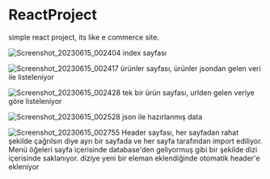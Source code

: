 # ReactProject
simple react project, its like e commerce site.

![Screenshot_20230615_002404](https://github.com/atalhatabak/ReactProject/assets/56918326/934fdf34-b337-4f76-ba81-8a682f5ddcd5)
index sayfası

![Screenshot_20230615_002417](https://github.com/atalhatabak/ReactProject/assets/56918326/8ed0f3c7-29f5-4a3b-8380-ae4cf883d36d)
ürünler sayfası, ürünler jsondan gelen veri ile listeleniyor

![Screenshot_20230615_002428](https://github.com/atalhatabak/ReactProject/assets/56918326/4fab4b71-2e65-407e-85d4-2ce6793da4a1)
tek bir ürün sayfası, urlden gelen veriye göre listeleniyor

![Screenshot_20230615_002528](https://github.com/atalhatabak/ReactProject/assets/56918326/6087bee5-b064-417d-89c4-9b0f3e0f7b9a)
json ile hazırlanmış data 

![Screenshot_20230615_002755](https://github.com/atalhatabak/ReactProject/assets/56918326/9088e788-fcb2-4718-b2bf-deb34835ef83)
Header sayfası, her sayfadan rahat şekilde çağrılsın diye ayrı bir sayfada ve her sayfa tarafından import ediliyor.
Menü öğeleri sayfa içerisinde database'den geliyormuş gibi bir şekilde dizi içerisinde saklanıyor. 
diziye yeni bir eleman eklendiğinde otomatik header'e ekleniyor
